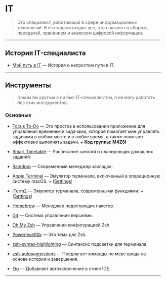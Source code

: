# IT

> Это специалист, работающий в сфере информационных технологий. В его задачи входит все, что связано со сбором, передачей, хранением и анализом цифровой информации.

---

## История IT-специалиста

- [Мой путь в IT](/IT/my-path-to-IT/my-path-to-IT.md) — История о непростом пути в IT.

---

## Инструменты

> Каким бы крутым я ни был IT-специалистом, я не могу работать без этих инструментов. 

### Основные

- [Focus To-Do](https://www.focustodo.cn) — Это простое в использовании приложение для управления временем и задачами, которое помогает мне управлять задачами в любом месте и в любое время, а также помогает эффективно выполнять задачи. + **Код группы: M4Z6I**

- [Smart Timetable](https://smart-timetable.app) — Расписание занятий и планировщик домашних заданий.

- [Raindrop](https://raindrop.io) — Современный менеджер закладок.

- [Apple Terminal](https://support.apple.com/ru-ru/guide/terminal/welcome/mac) — Эмулятор терминала, включенный в операционную систему macOS. + ([Settings](/IT/tools/main/apple-terminal))

- [iTerm2](https://iterm2.com/) — Эмулятор терминала, современными функциями. + ([Settings](/IT/tools/main/iTerm2))

- [Homebrew](https://brew.sh) — Менеджер недостающих пакетов.

- [Git](https://git-scm.com) — Система управления версиями.

- [Oh My Zsh](https://ohmyz.sh/) — Управления конфигурацией Zsh.

- [Powerlevel10k](https://github.com/romkatv/powerlevel10k) — Это тема для Zsh.

- [zsh-syntax-highlighting](https://github.com/zsh-users/zsh-syntax-highlighting) — Синтаксис подсветки для терминала.

- [zsh-autosuggestions](https://github.com/zsh-users/zsh-autosuggestions) — Предлагает команды по мере ввода на основе истории и завершения.

- [Fig](https://fig.io/) — Добавляет автозаполнение в стиле IDE.

---
